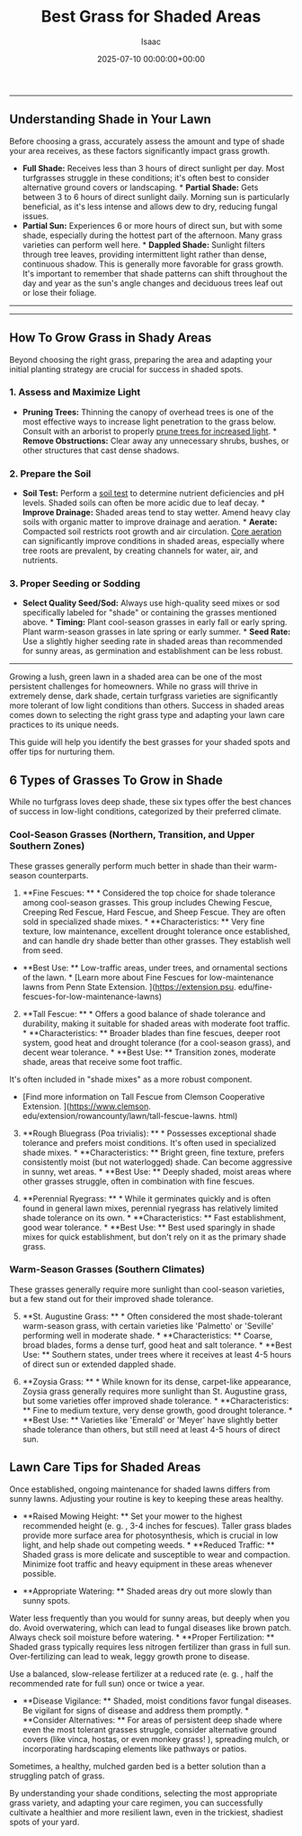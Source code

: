 ﻿---
title: Best Grass for Shaded Areas
description: Growing a lush, green lawn in a shaded area can be one of the most persistent challenges for homeowners. While no grass will thrive in extremely dense, dark...
slug: /best-grass-for-shaded-areas/
date: 2025-07-10 00:00:00+00:00
lastmod: 2025-07-10 00:00:00+03:00
author: Isaac
categories:
- Lawn Care
- Guides
- Landscaping
- Gardening
tags:
- lawn-care
- gra
- shaded
layout: post
---
---
## Understanding Shade in Your Lawn
Before choosing a grass, accurately assess the amount and type of shade your area receives, as these factors significantly impact grass growth.
* **Full Shade:** Receives less than 3 hours of direct sunlight per day. Most turfgrasses struggle in these conditions; it's often best to consider alternative ground covers or landscaping. * **Partial Shade:** Gets between 3 to 6 hours of direct sunlight daily. Morning sun is particularly beneficial, as it's less intense and allows dew to dry, reducing fungal issues.
* **Partial Sun:** Experiences 6 or more hours of direct sun, but with some shade, especially during the hottest part of the afternoon. Many grass varieties can perform well here. * **Dappled Shade:** Sunlight filters through tree leaves, providing intermittent light rather than dense, continuous shadow. This is generally more favorable for grass growth.
It's important to remember that shade patterns can shift throughout the day and year as the sun's angle changes and deciduous trees leaf out or lose their foliage.
---
---
## How To Grow Grass in Shady Areas
Beyond choosing the right grass, preparing the area and adapting your initial planting strategy are crucial for success in shaded spots.
### 1. Assess and Maximize Light
* **Pruning Trees:** Thinning the canopy of overhead trees is one of the most effective ways to increase light penetration to the grass below. Consult with an arborist to properly [prune trees for increased light](https://www.treesaregood.org/treeowner/pruningbasics). * **Remove Obstructions:** Clear away any unnecessary shrubs, bushes, or other structures that cast dense shadows.
### 2. Prepare the Soil
* **Soil Test:** Perform a [soil test](https://extension.umd.edu/resource/soil-testing-and-soil-testing-labs) to determine nutrient deficiencies and pH levels. Shaded soils can often be more acidic due to leaf decay. * **Improve Drainage:** Shaded areas tend to stay wetter. Amend heavy clay soils with organic matter to improve drainage and aeration. * **Aerate:** Compacted soil restricts root growth and air circulation.
[Core aeration](https://extension.umd.edu/resource/lawn-aeration) can significantly improve conditions in shaded areas, especially where tree roots are prevalent, by creating channels for water, air, and nutrients.
### 3. Proper Seeding or Sodding
* **Select Quality Seed/Sod:** Always use high-quality seed mixes or sod specifically labeled for "shade" or containing the grasses mentioned above. * **Timing:** Plant cool-season grasses in early fall or early spring. Plant warm-season grasses in late spring or early summer. * **Seed Rate:** Use a slightly higher seeding rate in shaded areas than recommended for sunny areas, as germination and establishment can be less robust.
---

Growing a lush, green lawn in a shaded area can be one of the most persistent challenges for homeowners. While no grass will thrive in extremely dense, dark shade, certain turfgrass varieties are significantly more tolerant of low light conditions than others. Success in shaded areas comes down to selecting the right grass type and adapting your lawn care practices to its unique needs.

This guide will help you identify the best grasses for your shaded spots and offer tips for nurturing them.

##  6 Types of Grasses To Grow in Shade

While no turfgrass loves deep shade, these six types offer the best chances of success in low-light conditions, categorized by their preferred climate.

###  Cool-Season Grasses (Northern, Transition, and Upper Southern Zones)

These grasses generally perform much better in shade than their warm-season counterparts.

1. **Fine Fescues: ** * Considered the top choice for shade tolerance among cool-season grasses. This group includes Chewing Fescue, Creeping Red Fescue, Hard Fescue, and Sheep Fescue. They are often sold in specialized shade mixes. * **Characteristics: ** Very fine texture, low maintenance, excellent drought tolerance once established, and can handle dry shade better than other grasses. They establish well from seed.

* **Best Use: ** Low-traffic areas, under trees, and ornamental sections of the lawn. * [Learn more about Fine Fescues for low-maintenance lawns from Penn State Extension. ](https://extension.psu. edu/fine-fescues-for-low-maintenance-lawns)

2. **Tall Fescue: ** * Offers a good balance of shade tolerance and durability, making it suitable for shaded areas with moderate foot traffic. * **Characteristics: ** Broader blades than fine fescues, deeper root system, good heat and drought tolerance (for a cool-season grass), and decent wear tolerance. * **Best Use: ** Transition zones, moderate shade, areas that receive some foot traffic.

It's often included in "shade mixes" as a more robust component.

* [Find more information on Tall Fescue from Clemson Cooperative Extension. ](https://www.clemson. edu/extension/rowancounty/lawn/tall-fescue-lawns. html)

3. **Rough Bluegrass (Poa trivialis): ** * Possesses exceptional shade tolerance and prefers moist conditions. It's often used in specialized shade mixes. * **Characteristics: ** Bright green, fine texture, prefers consistently moist (but not waterlogged) shade. Can become aggressive in sunny, wet areas. * **Best Use: ** Deeply shaded, moist areas where other grasses struggle, often in combination with fine fescues.

4. **Perennial Ryegrass: ** * While it germinates quickly and is often found in general lawn mixes, perennial ryegrass has relatively limited shade tolerance on its own. * **Characteristics: ** Fast establishment, good wear tolerance. * **Best Use: ** Best used sparingly in shade mixes for quick establishment, but don't rely on it as the primary shade grass.

###  Warm-Season Grasses (Southern Climates)

These grasses generally require more sunlight than cool-season varieties, but a few stand out for their improved shade tolerance.

5. **St. Augustine Grass: ** * Often considered the most shade-tolerant warm-season grass, with certain varieties like 'Palmetto' or 'Seville' performing well in moderate shade. * **Characteristics: ** Coarse, broad blades, forms a dense turf, good heat and salt tolerance. * **Best Use: ** Southern states, under trees where it receives at least 4-5 hours of direct sun or extended dappled shade.

6. **Zoysia Grass: ** * While known for its dense, carpet-like appearance, Zoysia grass generally requires more sunlight than St. Augustine grass, but some varieties offer improved shade tolerance. * **Characteristics: ** Fine to medium texture, very dense growth, good drought tolerance. * **Best Use: ** Varieties like 'Emerald' or 'Meyer' have slightly better shade tolerance than others, but still need at least 4-5 hours of direct sun.

##  Lawn Care Tips for Shaded Areas

Once established, ongoing maintenance for shaded lawns differs from sunny lawns. Adjusting your routine is key to keeping these areas healthy.

* **Raised Mowing Height: ** Set your mower to the highest recommended height (e. g. , 3-4 inches for fescues). Taller grass blades provide more surface area for photosynthesis, which is crucial in low light, and help shade out competing weeds. * **Reduced Traffic: ** Shaded grass is more delicate and susceptible to wear and compaction. Minimize foot traffic and heavy equipment in these areas whenever possible.

* **Appropriate Watering: ** Shaded areas dry out more slowly than sunny spots.

Water less frequently than you would for sunny areas, but deeply when you do. Avoid overwatering, which can lead to fungal diseases like brown patch. Always check soil moisture before watering. * **Proper Fertilization: ** Shaded grass typically requires less nitrogen fertilizer than grass in full sun. Over-fertilizing can lead to weak, leggy growth prone to disease.

Use a balanced, slow-release fertilizer at a reduced rate (e. g. , half the recommended rate for full sun) once or twice a year.

* **Disease Vigilance: ** Shaded, moist conditions favor fungal diseases. Be vigilant for signs of disease and address them promptly. * **Consider Alternatives: ** For areas of persistent deep shade where even the most tolerant grasses struggle, consider alternative ground covers (like vinca, hostas, or even monkey grass! ), spreading mulch, or incorporating hardscaping elements like pathways or patios.

Sometimes, a healthy, mulched garden bed is a better solution than a struggling patch of grass.

By understanding your shade conditions, selecting the most appropriate grass variety, and adapting your care regimen, you can successfully cultivate a healthier and more resilient lawn, even in the trickiest, shadiest spots of your yard.

